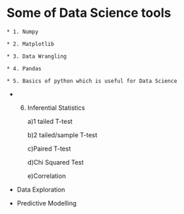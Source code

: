 # Some of Data Science tools

    * 1. Numpy

    * 2. Matplotlib

    * 3. Data Wrangling

    * 4. Pandas

    * 5. Basics of python which is useful for Data Science

  * 6. Inferential Statistics
  
          a)1 tailed T-test

          b)2 tailed/sample T-test

          c)Paired T-test

          d)Chi Squared Test

          e)Correlation


* Data Exploration

* Predictive Modelling
